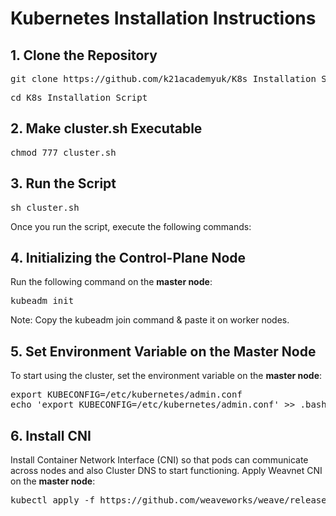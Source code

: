 <!DOCTYPE html>
<html lang="en">

<body>

<h1>Kubernetes Installation Instructions</h1>

<h2>1. Clone the Repository</h2>
<pre>git clone https://github.com/k21academyuk/K8s_Installation_Script.git</pre>
<pre>cd K8s_Installation_Script</pre>
<h2>2. Make cluster.sh Executable</h2>
<pre>chmod 777 cluster.sh</pre>

<h2>3. Run the Script</h2>
<pre>sh cluster.sh</pre>

<p>Once you run the script, execute the following commands:</p>

<h2>4. Initializing the Control-Plane Node</h2>
<p>Run the following command on the <strong>master node</strong>:</p>
<pre>kubeadm init </pre>
<p>Note: Copy the kubeadm join command & paste it on worker nodes.</p>

<h2>5. Set Environment Variable on the Master Node</h2>
<p>To start using the cluster, set the environment variable on the <strong>master node</strong>:</p>
<pre>
export KUBECONFIG=/etc/kubernetes/admin.conf
echo 'export KUBECONFIG=/etc/kubernetes/admin.conf' >> .bashrc
</pre>

<h2>6. Install CNI</h2>
<p>Install Container Network Interface (CNI) so that pods can communicate across nodes and also Cluster DNS to start functioning. Apply Weavnet CNI on the <strong>master node</strong>:</p>
<pre>kubectl apply -f https://github.com/weaveworks/weave/releases/download/v2.8.1/weave-daemonset-k8s.yaml</pre>

</body>
</html>

